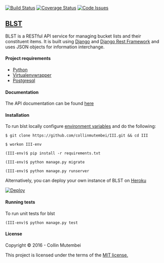 [![Build Status](https://travis-ci.org/collinmutembei/III.svg)](https://travis-ci.org/collinmutembei/III)
[![Coverage Status](https://coveralls.io/repos/andela-cmutembei/III/badge.svg?branch=master)](https://coveralls.io/github/andela-cmutembei/III?branch=master)
[![Code Issues](https://www.quantifiedcode.com/api/v1/project/f3b027bfc00949219f46c6aa0cf5da3a/snapshot/origin:master:HEAD/badge.svg)](https://www.quantifiedcode.com/app/project/f3b027bfc00949219f46c6aa0cf5da3a)

## [BLST](http://blst-api.herokuapp.com/)
BLST is a RESTful API service for managing bucket lists and their constituent items. It is built using [Django](https://www.djangoproject.com/) and [Django Rest Framework](http://www.django-rest-framework.org/) and uses JSON objects for information interchange.

#### Project requirements
- [Python](https://www.python.org/downloads/)
- [Virtualenvwrapper](https://virtualenvwrapper.readthedocs.org/en/latest/install.html)
- [Postgresql](http://www.postgresql.org/download/)

#### Documentation
The API documentation can be found [here](https://blst-api.herokuapp.com/docs)
#### Installation
To run blst locally configure [environment variables](https://github.com/collinmutembei/III/wiki) and do the following:
```shell
$ git clone https://github.com/collinmutembei/III.git && cd III

$ workon III-env

(III-env)$ pip install -r requirements.txt

(III-env)$ python manage.py migrate

(III-env)$ python manage.py runserver
```
Alternatively, you can deploy your own instance of BLST on [Heroku](https://dashboard.heroku.com)

[![Deploy](https://www.herokucdn.com/deploy/button.svg)](https://heroku.com/deploy?template=https://github.com/collinmutembei/III/tree/develop)

#### Running tests
To run unit tests for blst
```shell
(III-env)$ python manage.py test
```
#### License
Copyright &copy; 2016 - Collin Mutembei

This project is licensed under the terms of the [MIT license.](https://github.com/collinmutembei/III/blob/develop/LICENSE)
